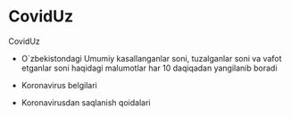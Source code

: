 # CovidUz
CovidUz 

 - O`zbekistondagi Umumiy kasallanganlar soni, tuzalganlar soni  va vafot etganlar  soni haqidagi malumotlar har 10 daqiqadan yangilanib boradi

- Koronavirus belgilari

- Koronavirusdan saqlanish qoidalari
